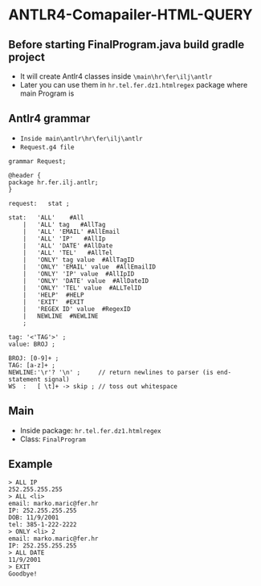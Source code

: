 # ANTLR4-Comapailer-HTML-QUERY

## Before starting FinalProgram.java build gradle project 
* It will create Antlr4 classes inside `\main\hr\fer\ilj\antlr`
* Later you can use them in `hr.tel.fer.dz1.htmlregex` package where main Program is

## Antlr4 grammar
* `Inside main\antlr\hr\fer\ilj\antlr`
* `Request.g4 file`

```
grammar Request;

@header {
package hr.fer.ilj.antlr; 
}

request:   stat ;

stat:   'ALL'    #All
    |   'ALL' tag   #AllTag
    |   'ALL' 'EMAIL' #AllEmail
    |   'ALL' 'IP'   #AllIp
    |   'ALL' 'DATE' #AllDate
    |   'ALL' 'TEL'   #AllTel
    |   'ONLY' tag value  #AllTagID
    |   'ONLY' 'EMAIL' value  #AllEmailID
    |   'ONLY' 'IP' value  #AllIpID
    |   'ONLY' 'DATE' value  #AllDateID
    |   'ONLY' 'TEL' value  #ALLTelID
    |   'HELP'  #HELP
    |   'EXIT'  #EXIT
    |   'REGEX ID' value  #RegexID
    |   NEWLINE  #NEWLINE
    ;

tag: '<'TAG'>' ;
value: BROJ ;

BROJ: [0-9]+ ;
TAG: [a-z]+ ;
NEWLINE:'\r'? '\n' ;     // return newlines to parser (is end-statement signal)
WS  :   [ \t]+ -> skip ; // toss out whitespace
```

## Main
* Inside package: `hr.tel.fer.dz1.htmlregex`
* Class: `FinalProgram`

## Example
```
> ALL IP
252.255.255.255
> ALL <li>
email: marko.maric@fer.hr
IP: 252.255.255.255
DOB: 11/9/2001
tel: 385-1-222-2222
> ONLY <li> 2
email: marko.maric@fer.hr
IP: 252.255.255.255
> ALL DATE
11/9/2001
> EXIT
Goodbye!
```
